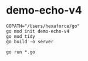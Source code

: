 # demo-echo-v4

```
GOPATH="/Users/hexaforce/go"
go mod init demo-echo-v4
go mod tidy
go build -o server
```
```
go run *.go
```